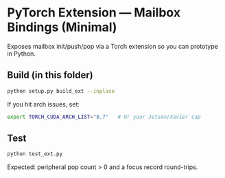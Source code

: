 
# PyTorch Extension — Mailbox Bindings (Minimal)

Exposes mailbox init/push/pop via a Torch extension so you can prototype in Python.

## Build (in this folder)
```bash
python setup.py build_ext --inplace
```

If you hit arch issues, set:
```bash
export TORCH_CUDA_ARCH_LIST="8.7"   # Or your Jetson/Xavier cap
```

## Test
```bash
python test_ext.py
```
Expected: peripheral pop count > 0 and a focus record round-trips.
